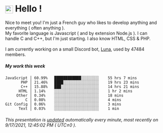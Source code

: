 # <img src="https://64.media.tumblr.com/a77fe63f35eafbe14be38765babf1cb2/ec4eb63d77592970-8f/s1280x1920/cb3343c17d8b4e6010ca747520d078d3dba9ac25.gif" style="vertical-align:middle" width="25px"> Hello !
Nice to meet you! I'm just a French guy who likes to develop anything and everything ( often anything ). <br/>My favorite language is Javascript ( and by extension Node.js ). I can handle C and C++, but I'm just starting. I also know HTML, CSS & PHP.<br/><br/>
I am currently working on a small Discord bot, [Luna](https://github.com/Asgarrrr/Luna), used by 47484 members.<br/>
##### My work this week<br/>
```
JavaScript │ 60.99%   ████████████░░░░░░░░    55 hrs 7 mins
       PHP │ 21.46%   ████░░░░░░░░░░░░░░░░    19 hrs 23 mins
       C++ │ 15.88%   ███░░░░░░░░░░░░░░░░░    14 hrs 21 mins
      HTML │ 1.14%    ░░░░░░░░░░░░░░░░░░░░    1 hr 2 mins
     Other │ 0.34%    ░░░░░░░░░░░░░░░░░░░░    18 mins
         C │ 0.08%    ░░░░░░░░░░░░░░░░░░░░    4 mins
Git Config │ 0.06%    ░░░░░░░░░░░░░░░░░░░░    3 mins
      Text │ 0.03%    ░░░░░░░░░░░░░░░░░░░░    1 min
```
###### This presentation is [updated](https://github.com/Asgarrrr) automatically every minute, most recently on 9/17/2021, 12:45:02 PM ( UTC±0 ).